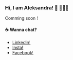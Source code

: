### Hi, I am Aleksandra! 👋 👩🏻‍💻


Comming soon !



#### :coffee: Wanna chat? <br>
* [Linkedin!](https://www.linkedin.com/in/aleksandra-bystranowska-takahashi-26635a89/) <br>
* [Insta!](https://www.instagram.com/letsdreamsmaketrue/?hl=en) <br>
* [Facebook!](https://www.facebook.com/bystranowska/) <br>
<!--
**aleksandra-b-t/aleksandra-b-t** is a ✨ _special_ ✨ repository because its `README.md` (this file) appears on your GitHub profile.

Here are some ideas to get you started:

- 🔭 I’m currently working on ...
- 🌱 I’m currently learning ...
- 👯 I’m looking to collaborate on ...
- 🤔 I’m looking for help with ...
- 💬 Ask me about ...
- 📫 How to reach me: ...
- 😄 Pronouns: ...
- ⚡ Fun fact: ...
-->
